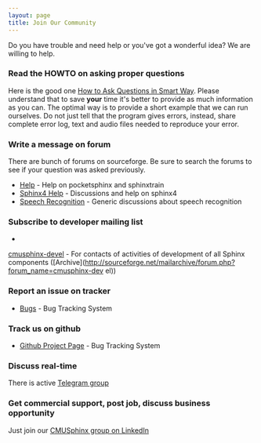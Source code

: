 ```yaml
---
layout: page
title: Join Our Community
---
```


Do you have trouble and need help or you've got a wonderful idea? We are 
willing to help.

### Read the HOWTO on asking proper questions

Here is the good one [How to Ask Questions in Smart 
Way](http://catb.org/~esr/faqs/smart-questions.html ). Please 
understand that to save **your** time it's better to provide as much 
information as you can. The optimal way 
is to provide a short example that we can run ourselves. Do not just tell that 
the program gives errors, instead, share complete error log, text and audio 
files needed to reproduce your error.

### Write a message on forum

There are bunch of forums on sourceforge.  Be sure to search the forums to see 
if your question was asked previously.

*  [Help](https://sourceforge.net/p/cmusphinx/discussion/help/ ) - Help on 
pocketsphinx and sphinxtrain
*  [Sphinx4 Help](https://sourceforge.net/p/cmusphinx/discussion/sphinx4/) - 
Discussions and help on sphinx4
*  [Speech 
Recognition](https://sourceforge.net/p/cmusphinx/discussion/speech-recognition 
) - Generic discussions about speech recognition

### Subscribe to developer mailing list

*  
[cmusphinx-devel](https://lists.sourceforge.net/mailman/listinfo/cmusphinx-devel
 ) - For contacts of activities of development of all Sphinx components 
([Archive](http://sourceforge.net/mailarchive/forum.php?forum_name=cmusphinx-dev
el))

### Report an issue on tracker

*  [Bugs](https://sourceforge.net/p/cmusphinx/bugs) - Bug Tracking System

### Track us on github

*  [Github Project Page](https://github.com/cmusphinx) - Bug Tracking System

### Discuss real-time

There is active [Telegram group ](https://t.me/cmusphinx )

### Get commercial support, post job, discuss business opportunity

Just join our [CMUSphinx group on 
LinkedIn](http://www.linkedin.com/groups?gid=2754506 )
